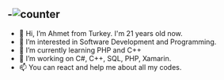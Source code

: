 -![counter](https://enuv6ob64tzi6re.m.pipedream.net) 
- 
- 👋 Hi, I’m Ahmet from Turkey. I'm 21 years old now.
- 👀 I’m interested in Software Development and Programming.
- 🌱 I’m currently learning PHP and C++
- 💞️ I’m working on C#, C++, SQL, PHP, Xamarin.
- 📫 You can react and help me about all my codes.

<!---
ahmetcakr/ahmetcakr is a ✨ special ✨ repository because its `README.md` (this file) appears on your GitHub profile.
You can click the Preview link to take a look at your changes.
--->

